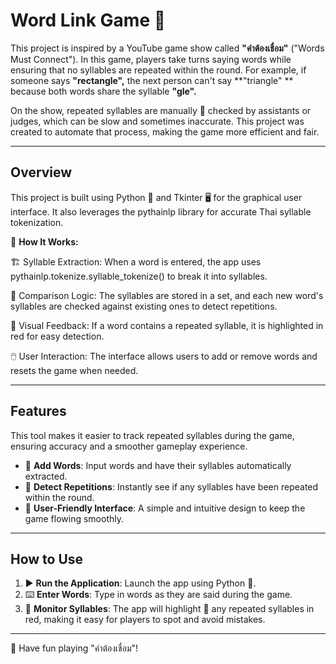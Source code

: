 # Word Link Game 🔗

This project is inspired by a YouTube game show called **"คำต้องเชื่อม"** ("Words Must Connect"). In this game, players take turns saying words while ensuring that no syllables are repeated within the round. For example, if someone says **"rectangle",** the next person can't say **"triangle" ** because both words share the syllable **"gle".**

On the show, repeated syllables are manually 📝 checked by assistants or judges, which can be slow and sometimes inaccurate. This project was created to automate that process, making the game more efficient and fair.


---


## Overview

This project is built using Python 🐍 and Tkinter 🖥️ for the graphical user interface. It also leverages the pythainlp library for accurate Thai syllable tokenization.

🔧 **How It Works:**

🏗️ Syllable Extraction: When a word is entered, the app uses pythainlp.tokenize.syllable_tokenize() to break it into syllables.

🔄 Comparison Logic: The syllables are stored in a set, and each new word's syllables are checked against existing ones to detect repetitions.

🎨 Visual Feedback: If a word contains a repeated syllable, it is highlighted in red for easy detection.

🖱️ User Interaction: The interface allows users to add or remove words and resets the game when needed.


---


## Features

This tool makes it easier to track repeated syllables during the game, ensuring accuracy and a smoother gameplay experience.

- 📝 **Add Words**: Input words and have their syllables automatically extracted.
- 🔎 **Detect Repetitions**: Instantly see if any syllables have been repeated within the round.
- 🎨 **User-Friendly Interface**: A simple and intuitive design to keep the game flowing smoothly.


---


## How to Use

1. ▶️ **Run the Application**: Launch the app using Python 🐍.
2. ⌨️ **Enter Words**: Type in words as they are said during the game.
3. 🚨 **Monitor Syllables**: The app will highlight 🔴 any repeated syllables in red, making it easy for players to spot and avoid mistakes.

---


🎉 Have fun playing "คำต้องเชื่อม"!

